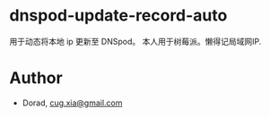 # dnspod-update-record-auto
用于动态将本地 ip 更新至 DNSpod。 本人用于树莓派。懒得记局域网IP.


# Author
- Dorad, cug.xia@gmail.com
